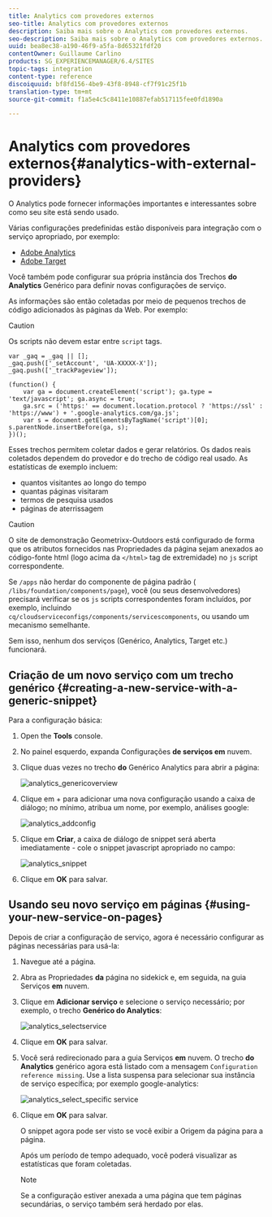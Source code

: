 ```yaml
---
title: Analytics com provedores externos
seo-title: Analytics com provedores externos
description: Saiba mais sobre o Analytics com provedores externos.
seo-description: Saiba mais sobre o Analytics com provedores externos.
uuid: bea8ec38-a190-46f9-a5fa-8d65321fdf20
contentOwner: Guillaume Carlino
products: SG_EXPERIENCEMANAGER/6.4/SITES
topic-tags: integration
content-type: reference
discoiquuid: bf8fd156-4be9-43f8-8948-cf7f91c25f1b
translation-type: tm+mt
source-git-commit: f1a5e4c5c8411e10887efab517115fee0fd1890a

---
```



# Analytics com provedores externos{#analytics-with-external-providers}

O Analytics pode fornecer informações importantes e interessantes sobre como seu site está sendo usado.

Várias configurações predefinidas estão disponíveis para integração com o serviço apropriado, por exemplo:

* [Adobe Analytics](/help/sites-administering/adobeanalytics.md)
* [Adobe Target](/help/sites-administering/target.md)

Você também pode configurar sua própria instância dos Trechos **do Analytics** Genérico para definir novas configurações de serviço.

As informações são então coletadas por meio de pequenos trechos de código adicionados às páginas da Web. Por exemplo:

>[!CAUTION]
>
>Os scripts não devem estar entre `script` tags.

```
var _gaq = _gaq || [];
_gaq.push(['_setAccount', 'UA-XXXXX-X']);
_gaq.push(['_trackPageview']);

(function() {
    var ga = document.createElement('script'); ga.type = 'text/javascript'; ga.async = true;
    ga.src = ('https:' == document.location.protocol ? 'https://ssl' : 'https://www') + '.google-analytics.com/ga.js';
    var s = document.getElementsByTagName('script')[0]; s.parentNode.insertBefore(ga, s);
})();
```

Esses trechos permitem coletar dados e gerar relatórios. Os dados reais coletados dependem do provedor e do trecho de código real usado. As estatísticas de exemplo incluem:

* quantos visitantes ao longo do tempo
* quantas páginas visitaram
* termos de pesquisa usados
* páginas de aterrissagem

>[!CAUTION]
>
>O site de demonstração Geometrixx-Outdoors está configurado de forma que os atributos fornecidos nas Propriedades da página sejam anexados ao código-fonte html (logo acima da `</html>` tag de extremidade) no `js` script correspondente.
>
>
>Se `/apps` não herdar do componente de página padrão ( `/libs/foundation/components/page`), você (ou seus desenvolvedores) precisará verificar se os `js` scripts correspondentes foram incluídos, por exemplo, incluindo `cq/cloudserviceconfigs/components/servicescomponents`, ou usando um mecanismo semelhante.
>
>
>Sem isso, nenhum dos serviços (Genérico, Analytics, Target etc.) funcionará.

## Criação de um novo serviço com um trecho genérico {#creating-a-new-service-with-a-generic-snippet}

Para a configuração básica:

1. Open the **Tools** console.

1. No painel esquerdo, expanda Configurações **de serviços em** nuvem.

1. Clique duas vezes no trecho **do** Genérico Analytics para abrir a página:

   ![analytics_genericoverview](assets/analytics_genericoverview.png)

1. Clique em + para adicionar uma nova configuração usando a caixa de diálogo; no mínimo, atribua um nome, por exemplo, análises google:

   ![analytics_addconfig](assets/analytics_addconfig.png)

1. Clique em **Criar**, a caixa de diálogo de snippet será aberta imediatamente - cole o snippet javascript apropriado no campo:

   ![analytics_snippet](assets/analytics_snippet.png)

1. Clique em **OK** para salvar.

## Usando seu novo serviço em páginas {#using-your-new-service-on-pages}

Depois de criar a configuração de serviço, agora é necessário configurar as páginas necessárias para usá-la:

1. Navegue até a página.

1. Abra as Propriedades **da** página no sidekick e, em seguida, na guia Serviços **em** nuvem.

1. Clique em **Adicionar serviço** e selecione o serviço necessário; por exemplo, o trecho **Genérico do Analytics**:

   ![analytics_selectservice](assets/analytics_selectservice.png)

1. Clique em **OK** para salvar.

1. Você será redirecionado para a guia Serviços **em** nuvem. O trecho **do Analytics** genérico agora está listado com a mensagem `Configuration reference missing`. Use a lista suspensa para selecionar sua instância de serviço específica; por exemplo google-analytics:

   ![analytics_select_specific service](assets/analytics_selectspecificservice.png)

1. Clique em **OK** para salvar.

   O snippet agora pode ser visto se você exibir a Origem da página para a página.

   Após um período de tempo adequado, você poderá visualizar as estatísticas que foram coletadas.

   >[!NOTE]
   >
   >Se a configuração estiver anexada a uma página que tem páginas secundárias, o serviço também será herdado por elas.

